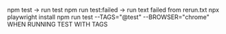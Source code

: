 npm test -> run test
npm run test:failed -> run text failed from rerun.txt
npx playwright install
npm run test --TAGS="@test" --BROWSER="chrome" WHEN RUNNING TEST WITH TAGS